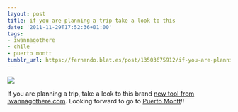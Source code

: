 ```yaml
---
layout: post
title: if you are planning a trip take a look to this
date: '2011-11-29T17:52:36+01:00'
tags:
- iwannagothere
- chile
- puerto montt
tumblr_url: https://fernando.blat.es/post/13503675912/if-you-are-planning-a-trip-take-a-look-to-this
---
```

 ![](/tumblr_files/tumblr_lvfljo8JQg1qz4y16o1_1280.png)  

If you are planning a trip, take a look to this brand [new tool from iwannagothere.com](http://iwannagothere.com/inspiration). Looking forward to go to [Puerto Montt](http://iwannagothere.com/travel-guides/puerto-montt/1759)!!
